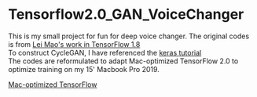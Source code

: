 # Tensorflow2.0_GAN_VoiceChanger
This is my small project for fun for deep voice changer. The original codes is from [Lei Mao's work in TensorFlow 1.8](https://github.com/leimao/Voice-Converter-CycleGAN) \
To construct CycleGAN, I have referenced the [keras tutorial](https://keras.io/examples/generative/cyclegan/)\
The codes are reformulated to adapt Mac-optimized TensorFlow 2.0 to optimize training on my 15' Macbook Pro 2019.

[Mac-optimized TensorFlow](https://github.com/apple/tensorflow_macos)
